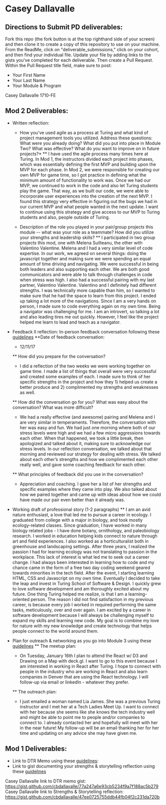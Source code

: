 # Casey Dallavalle

## Directions to Submit PD deliverables:
Fork this repo (the fork button is at the top righthand side of your screen) and then clone it to create a copy of this repository to use on your machine. From the ReadMe, click on "deliverable_submissions," click on your cohort, and then find your individual file. Update your file by adding links to the gists you've completed for each deliverable. Then create a Pull Request. Within the Pull Request title field, make sure to post:

* Your First Name
* Your Last Name
* Your Module & Program


Casey Dallavalle 1710-FE

## Mod 2 Deliverables:
* Written reflection:
  * How you've used agile as a process at Turing and what kind of project management tools you utilized. Address these questions: What were you already doing? What did you put into place in Module Two? What was effective? What do you want to improve on in future projects?* 
  ** I have used the agile process many times here at Turing. In Mod 1, the instructors divided each project into phases, which was essentially defining the first MVP and building upon the MVP for each phase. In Mod 2, we were responsible for creating our own MVP for game time, so I got practice in defining what the minimum amount of functionality to work was. Once we had our MVP, we continued to work in the code and also let Turing students play the game. That way, as we built our code, we were able to incorporate user experiences into the creation of the next MVP. I found this strategy very effective in figuring out the bugs we had in our current MVP and what people wanted in the next update. I want to continue using this strategy and give access to our MVP to Turing students and also, people outside of Turing.
  
  * Description of the role you played in your pair/group projects this module -- what was your role as a teammate? How did you utilize your strengths and leadership skills?
  ** I participated in two group projects this mod, one with Melena Suilteanu, the other with Valentino Valentine. Melena and I had a very similar level of code expertise. In our work, we agreed on several things: doing the javascript together and making sure we were spending an equal amount of time driving and navigating. We were successful in being both leaders and also supporting each other. We are both good communicators and were able to talk through challenges in code when stress was high. I also had a successful pairing with my last partner, Valentino Valentine. Valentino and I definitely had different strengths. I was technically more capable than him, so I wanted to make sure that he had the space to learn from this project. I ended up taking a lot more of the navigations. Since I am a very hands on person, I made sure to code everything again on my own time. Being a navigator was challenging for me. I am an introvert, so talking a lot and also leading tires me out quickly. However, I feel like the project helped me learn to lead and teach as a navigator.
  
* Feedback II reflection: In-person feedback conversation following these [guidelines](https://github.com/turingschool/career-development-curriculum/blob/master/module_two/feedback_conversation_reflection_guidelines.md)
  **Date of feedback conversation: 
    - 12/11/17
  
  ** How did you prepare for the conversation?
    - I did a reflection of the two weeks we were working together on game time. I made a list of things that overall were very successful and created some examples of each. I made sure to think of her specific strengths in the project and how they 1) helped us create a better produce and 2) complimented my strengths and weaknesses as well. 

  ** How did the conversation go for you? What was easy about the conversation? What was more difficult? 
    - We had a really effective (and awesome) pairing and Melena and I are very similar in temperaments. Therefore, the conversation with her was easy and fun. We had just one morning where both of our stress levels were high and we had a few micro aggressions towards each other. When that happened, we took a little break, then apologized and talked about it, making sure to acknowledge our stress levels. In our reflection conversation, we talked about that morning and reviewed our strategy for dealing with stress. We talked about each other’s strengths and how we complimented each other really well, and gave some coaching feedback for each other. 
    
  ** What principles of feedback did you use in the conversation?  
    - Appreciation and coaching. I gave her a list of her strengths and specific examples where they came into play. We also talked about how we paired together and came up with ideas about how we could have made our pair even better than it already was.
  
* Working draft of professional story (1-2 paragraphs)
  ** I am an avid nature enthusiast, a love that led me to pursue a career in ecology. I graduated from college with a major in biology, and took mostly ecology-related classes. Since graduation, I have worked in many biology related jobs - I have done botany, ornithology, and paleobiology research. I worked in education helping kids connect to nature through art and field experiences. I also worked as a horticulturalist both in greenhouse and landscaping settings. After three years, I realized the passion I had for learning ecology was not translating to passion in the workplace. This lack of interest is what led me to seek out a career change. 
  I had always been interested in learning how to code and my chance came in the form of a free two day coding weekend geared towards minorities in the tech field. After the event, I starting learning HTML, CSS and Javascript on my own time. Eventually I decided to take the leap and invest in Turing School of Software & Design. I quickly grew to love software development and am thoroughly excited about my future. One thing Turing helped me realize, is that I am a learning-oriented person. The reason I did not find satisfaction in my previous career, is because every job I worked in required performing the same tasks, meticulously, over and over again. I am excited by a career in software development because I will always be challenging myself to expand my skills and learning new code. My goal is to combine my love for nature with my new knowledge and create technology that helps people connect to the world around them.
  
* Plan for outreach & networking as you go into Module 3 using these [guidelines](https://github.com/turingschool/career-development-curriculum/blob/master/module_two/outreach_networking_guidelines.md)
  ** The meetup plan: 
    - On Tuesday, January 16th I plan to attend the React w/ D3 and Drawing on a Map with deck.gl. I want to go to this event because I am interested in working in React after Turing. I hope to connect with people in the industry who are working in React and also learn companies in Denver that are using the React technology. I will follow-up via email or linkedIn - whatever they prefer.
      
  ** The outreach plan:
    - I just emailed a woman named Lia James. She was a previous Turing instructor and I met her at a Tech Ladies Meet Up. I want to connect with her because she seems like she knows the tech industry well and might be able to point me to people and/or companies to connect to. I already contacted her and hopefully will meet with her in the near future! My follow-up will be an email thanking her for her time and updating on any advice she may have given me.

## Mod 1 Deliverables:
* Link to DTR Memo using these [guidelines](https://github.com/turingschool/career-development-curriculum/blob/master/module_one/dtr_guidelines_memo.md):
* Link to gist documenting your strengths & storytelling reflection using these [guidelines](https://github.com/turingschool/career-development-curriculum/blob/master/module_one/strengths_storytelling_reflection.md)

Casey Dallavalle link to DTR memo gist: https://gist.github.com/cbdallavalle/77a247a6e93cb5234f9a7f188ac5b279
Casey Dallavalle link to Strengths & Storytelling reflection: https://gist.github.com/cbdallavalle/47ee0725755ddb44fb04f2c231da720b
